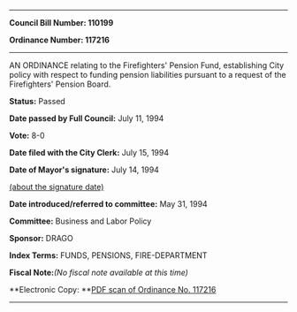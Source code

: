 

********

**Council Bill Number: 110199**
   
**Ordinance Number: 117216**
********

 AN ORDINANCE relating to the Firefighters' Pension Fund, establishing City policy with respect to funding pension liabilities pursuant to a request of the Firefighters' Pension Board.

**Status:** Passed
   
**Date passed by Full Council:** July 11, 1994
   
**Vote:** 8-0
   
**Date filed with the City Clerk:** July 15, 1994
   
**Date of Mayor's signature:** July 14, 1994
   
[(about the signature date)](/~public/approvaldate.htm)
   
   
   
**Date introduced/referred to committee:** May 31, 1994
   
**Committee:** Business and Labor Policy
   
**Sponsor:** DRAGO
   
   
**Index Terms:** FUNDS, PENSIONS, FIRE-DEPARTMENT

**Fiscal Note:**_(No fiscal note available at this time)_

**Electronic Copy: **[PDF scan of Ordinance No. 117216](/~archives/Ordinances/Ord_117216.pdf)

********

